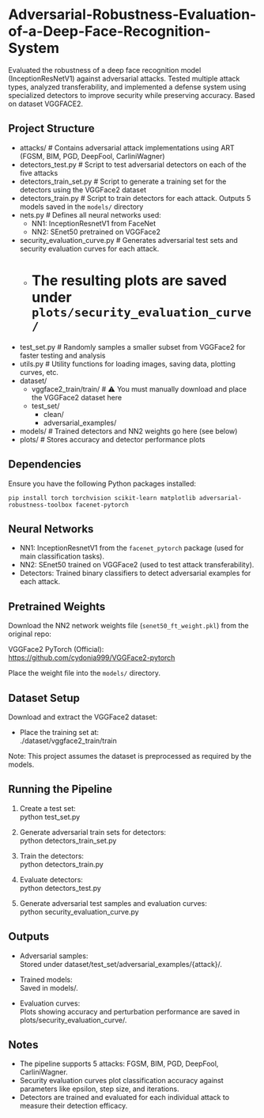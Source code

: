 # Adversarial-Robustness-Evaluation-of-a-Deep-Face-Recognition-System
Evaluated the robustness of a deep face recognition model (InceptionResNetV1) against adversarial attacks. Tested multiple attack types, analyzed transferability, and implemented a defense system using specialized detectors to improve security while preserving accuracy. Based on dataset VGGFACE2.

Project Structure
-----------------
- attacks/                  # Contains adversarial attack implementations using ART (FGSM, BIM, PGD, DeepFool, CarliniWagner)
- detectors_test.py         # Script to test adversarial detectors on each of the five attacks
- detectors_train_set.py    # Script to generate a training set for the detectors using the VGGFace2 dataset
- detectors_train.py        # Script to train detectors for each attack. Outputs 5 models saved in the `models/` directory
- nets.py                   # Defines all neural networks used:
   - NN1: InceptionResnetV1 from FaceNet
   - NN2: SEnet50 pretrained on VGGFace2
- security_evaluation_curve.py  # Generates adversarial test sets and security evaluation curves for each attack.
  - # The resulting plots are saved under `plots/security_evaluation_curve/`
- test_set.py               # Randomly samples a smaller subset from VGGFace2 for faster testing and analysis
- utils.py                  # Utility functions for loading images, saving data, plotting curves, etc.
- dataset/
   - vggface2_train/train/ # ⚠️ You must manually download and place the VGGFace2 dataset here
   - test_set/
       - clean/
       - adversarial_examples/
- models/                   # Trained detectors and NN2 weights go here (see below)
- plots/                    # Stores accuracy and detector performance plots


Dependencies
------------

Ensure you have the following Python packages installed:

    pip install torch torchvision scikit-learn matplotlib adversarial-robustness-toolbox facenet-pytorch

Neural Networks
---------------

- NN1: InceptionResnetV1 from the `facenet_pytorch` package (used for main classification tasks).
- NN2: SEnet50 trained on VGGFace2 (used to test attack transferability).
- Detectors: Trained binary classifiers to detect adversarial examples for each attack.

Pretrained Weights
------------------

Download the NN2 network weights file (`senet50_ft_weight.pkl`) from the original repo:

VGGFace2 PyTorch (Official):  
https://github.com/cydonia999/VGGFace2-pytorch

Place the weight file into the `models/` directory.

Dataset Setup
-------------

Download and extract the VGGFace2 dataset:

- Place the training set at:  
  ./dataset/vggface2_train/train

Note: This project assumes the dataset is preprocessed as required by the models.

Running the Pipeline
--------------------

1. Create a test set:  
       python test_set.py

2. Generate adversarial train sets for detectors:  
       python detectors_train_set.py

3. Train the detectors:  
       python detectors_train.py

4. Evaluate detectors:  
       python detectors_test.py

5. Generate adversarial test samples and evaluation curves:  
       python security_evaluation_curve.py

Outputs
-------

- Adversarial samples:  
  Stored under dataset/test_set/adversarial_examples/{attack}/.

- Trained models:  
  Saved in models/.

- Evaluation curves:  
  Plots showing accuracy and perturbation performance are saved in plots/security_evaluation_curve/.

Notes
-----

- The pipeline supports 5 attacks: FGSM, BIM, PGD, DeepFool, CarliniWagner.
- Security evaluation curves plot classification accuracy against parameters like epsilon, step size, and iterations.
- Detectors are trained and evaluated for each individual attack to measure their detection efficacy.
